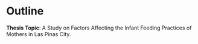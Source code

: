 Outline
======
**Thesis Topic**: A Study on Factors Affecting the Infant Feeding Practices of Mothers in Las Pinas City.
